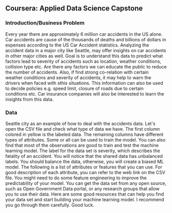## Coursera: Applied Data Science Capstone 

### Introduction/Business Problem

Every year there are approximately 6 million car accidents in the US alone.  Car accidents are cause of the thousands of deaths and billions of dollars in expenses according to the US Car Accident statistics.
Analyzing the accident data in a major city like Seattle, may offer insights on car accidents in other major cities as well.
Goal is to understand this data to predict what factors lead to severity of accidents such as location, weather conditions, collision type etc.  Are there any factors we can educate the public to reduce the number of accidents.  Also, if find strong co-relation with certain weather conditions and severity of accidents, it may help to warn the drivers when faced with sthis situations.  This information can also be used to decide policies e.g. speed limit, closure of roads due to certain conditions etc.  Car insurance companies will also be interested to learn the insights from this data.  


### Data

Seattle city as an example of how to deal with the accidents data. 
Let's open the CSV file and check what type of data we have. The first column colored in yellow is the labeled data. The remaining columns have different types of attributes. Some or all can be used to train the model. You can also find that most of the observations are good to train and test the machine learning model. The label for the data set is severity, which describes the fatality of an accident. You will notice that the shared data has unbalanced labels. You should balance the data, otherwise, you will create a biased ML model. The following is a list of attributes or features that you can use. For good description of each attribute, you can refer to the web link on the CSV file. You might need to do some feature engineering to improve the predictability of your model. You can get the data set from any open source, such as Open Government Data portal, or any research groups that allow you to use their data. Here are some good resources that can help you find your data set and start building your machine learning model. I recommend you go through them carefully. Good luck.